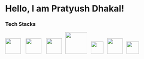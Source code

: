 <h1>Hello, I am Pratyush Dhakal!</h1>

<h3>Tech Stacks</h3>
<div style="align: center; gap: 10px;">
  
<a href="#"><img src="https://cdn.svgporn.com/logos/react.svg" style="width: 50px; "/></a> &nbsp;&nbsp;
<a href="#"><img src="https://cdn.svgporn.com/logos/javascript.svg" style="width: 50px;"/></a> &nbsp;&nbsp;
<a href="#"><img src="https://cdn.svgporn.com/logos/react-query-icon.svg" style="width: 50px;"/></a>&nbsp;&nbsp;
<a href="#"><img src="https://cdn.svgporn.com/logos/tailwindcss-icon.svg" style="width: 70px;"/></a>&nbsp;&nbsp;
<a href="#"><img src="https://cdn.svgporn.com/logos/css-3.svg" style="width: 40px;"/></a>&nbsp;&nbsp;
<a href="#"><img src="https://cdn.svgporn.com/logos/redux.svg" style="width: 50px;"/></a>&nbsp;&nbsp;
<a href="#"><img src="https://cdn.svgporn.com/logos/html-5.svg" style="width: 40px;"/></a>

</div>



